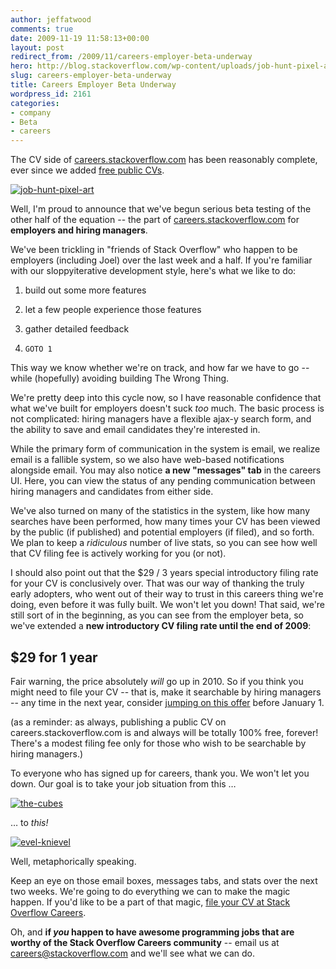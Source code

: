 ```yaml
---
author: jeffatwood
comments: true
date: 2009-11-19 11:58:13+00:00
layout: post
redirect_from: /2009/11/careers-employer-beta-underway
hero: http://blog.stackoverflow.com/wp-content/uploads/job-hunt-pixel-art.png
slug: careers-employer-beta-underway
title: Careers Employer Beta Underway
wordpress_id: 2161
categories:
- company
- Beta
- careers
---
```



The CV side of [careers.stackoverflow.com](http://careers.stackoverflow.com/) has been reasonably complete, ever since we added [free public CVs](http://blog.stackoverflow.com/2009/10/free-public-careers-cvs/).



[![job-hunt-pixel-art](http://blog.stackoverflow.com/wp-content/uploads/job-hunt-pixel-art.png)](http://www.flickr.com/photos/danimations/3458328561/)



Well, I'm proud to announce that we've begun serious beta testing of the other half of the equation -- the part of [careers.stackoverflow.com](http://careers.stackoverflow.com/) for **employers and hiring managers**.



We've been trickling in "friends of Stack Overflow" who happen to be employers (including Joel) over the last week and a half. If you're familiar with our sloppyiterative development style, here's what we like to do:







  1. build out some more features

  2. let a few people experience those features

  3. gather detailed feedback

  4. `GOTO 1`




This way we know whether we're on track, and how far we have to go -- while (hopefully) avoiding building The Wrong Thing.



We're pretty deep into this cycle now, so I have reasonable confidence that what we've built for employers doesn't suck _too_ much. The basic process is not complicated: hiring managers have a flexible ajax-y search form, and the ability to save and email candidates they're interested in.



While the primary form of communication in the system is email, we realize email is a fallible system, so we also have web-based notifications alongside email. You may also notice **a new "messages" tab** in the careers UI. Here, you can view the status of any pending communication between hiring managers and candidates from either side. 



We've also turned on many of the statistics in the system, like how many searches have been performed, how many times your CV has been viewed by the public (if published) and potential employers (if filed), and so forth. We plan to keep a _ridiculous_ number of live stats, so you can see how well that CV filing fee is actively working for you (or not).



I should also point out that the $29 / 3 years special introductory filing rate for your CV is conclusively over. That was our way of thanking the truly early adopters, who went out of their way to trust in this careers thing we're doing, even before it was fully built. We won't let you down! That said, we're still sort of in the beginning, as you can see from the employer beta, so we've extended a **new introductory CV filing rate until the end of 2009**:





## $29 for 1 year





Fair warning, the price absolutely _will_ go up in 2010. So if you think you might need to file your CV -- that is, make it searchable by hiring managers -- any time in the next year, consider [jumping on this offer](http://careers.stackoverflow.com) before January 1.



(as a reminder: as always, publishing a public CV on careers.stackoverflow.com is and always will be totally 100% free, forever! There's a modest filing fee only for those who wish to be searchable by hiring managers.)



To everyone who has signed up for careers, thank you. We won't let you down. Our goal is to take your job situation from this …



[![the-cubes](http://blog.stackoverflow.com/wp-content/uploads/the-cubes.jpg)](http://www.cubefigures.com/home.html)



… to _this!_



[![evel-knievel](http://blog.stackoverflow.com/wp-content/uploads/evel-knievel.jpg)](http://en.wikipedia.org/wiki/Evel_Knievel)



Well, metaphorically speaking.



Keep an eye on those email boxes, messages tabs, and stats over the next two weeks. We're going to do everything we can to make the magic happen. If you'd like to be a part of that magic, [file your CV at Stack Overflow Careers](http://careers.stackoverflow.com).



Oh, and **if _you_ happen to have awesome programming jobs that are worthy of the Stack Overflow Careers community** -- email us at [careers@stackoverflow.com](mailto:careers@stackoverflow.com) and we'll see what we can do.


